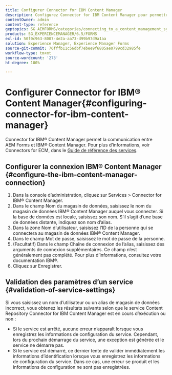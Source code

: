 ```yaml
---
title: Configurer Connector for IBM Content Manager
description: Configurez Connector for IBM Content Manager pour permettre la communication entre AEM Forms et IBM Content Manager.
contentOwner: admin
content-type: reference
geptopics: SG_AEMFORMS/categories/connecting_to_a_content_management_system
products: SG_EXPERIENCEMANAGER/6.5/FORMS
exl-id: 50f0c963-8007-4e2a-aa73-d99b97d9a1aa
solution: Experience Manager, Experience Manager Forms
source-git-commit: 76fffb11c56dbf7ebee9f6805ae0799cd32985fe
workflow-type: tm+mt
source-wordcount: '273'
ht-degree: 100%

---
```


# Configurer Connector for IBM® Content Manager{#configuring-connector-for-ibm-content-manager}

Connector for IBM® Content Manager permet la communication entre AEM Forms et IBM® Content Manager. Pour plus d’informations, voir Connectors for ECM, dans le [Guide de référence des services](https://help.adobe.com/fr_FR/livecycle/11.0/Services/index.html).

## Configurer la connexion IBM® Content Manager {#configure-the-ibm-content-manager-connection}

1. Dans la console d’administration, cliquez sur Services > Connector for IBM® Content Manager.
1. Dans le champ Nom du magasin de données, saisissez le nom du magasin de données IBM® Content Manager auquel vous connecter. Si la base de données est locale, saisissez son nom. S’il s’agit d’une base de données distante, indiquez son nom d’alias.
1. Dans la zone Nom d’utilisateur, saisissez l’ID de la personne qui se connectera au magasin de données IBM® Content Manager.
1. Dans le champ Mot de passe, saisissez le mot de passe de la personne.
1. (Facultatif) Dans le champ Chaîne de connexion de l’alias, saisissez des arguments de connexion supplémentaires. Ce champ n’est généralement pas complété. Pour plus d’informations, consultez votre documentation IBM®.
1. Cliquez sur Enregistrer.

## Validation des paramètres d’un service {#validation-of-service-settings}

Si vous saisissez un nom d’utilisateur ou un alias de magasin de données incorrect, vous obtenez les résultats suivants selon que le service Content Repository Connector for IBM Content Manager est en cours d’exécution ou non :

* Si le service est arrêté, aucune erreur n’apparaît lorsque vous enregistrez les informations de configuration du service. Cependant, lors du prochain démarrage du service, une exception est générée et le service ne démarre pas.
* Si le service est démarré, ce dernier tente de valider immédiatement les informations d’identification lorsque vous enregistrez les informations de configuration du service. Dans ce cas, une erreur se produit et les informations de configuration ne sont pas enregistrées.
